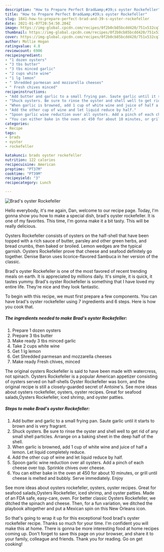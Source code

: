 ```yaml
---
description: "How to Prepare Perfect Brad&amp;#39;s oyster Rockefeller"
title: "How to Prepare Perfect Brad&amp;#39;s oyster Rockefeller"
slug: 1841-how-to-prepare-perfect-brad-and-39-s-oyster-rockefeller
date: 2021-01-07T20:54:50.204Z
image: https://img-global.cpcdn.com/recipes/0f2b0cb85bcdd420/751x532cq70/brads-oyster-rockefeller-recipe-main-photo.jpg
thumbnail: https://img-global.cpcdn.com/recipes/0f2b0cb85bcdd420/751x532cq70/brads-oyster-rockefeller-recipe-main-photo.jpg
cover: https://img-global.cpcdn.com/recipes/0f2b0cb85bcdd420/751x532cq70/brads-oyster-rockefeller-recipe-main-photo.jpg
author: Mollie Hogan
ratingvalue: 4.8
reviewcount: 6906
recipeingredient:
- "1 dozen oysters"
- "3 tbs butter"
- "3 tbs minced garlic"
- "2 cups white wine"
- "1 lg lemon"
- " Shredded parmesan and mozzarella cheeses"
- " Fresh chives minced"
recipeinstructions:
- "Add butter and garlic to a small frying pan. Saute garlic until it starts to brown and is very fragrant."
- "Shuck oysters. Be sure to rinse the oyster and shell well to get rid of any small shell particles. Arrange on a baking sheet in the deep half of the shell."
- "When garlic is browned, add 1 cup of white wine and juice of half a lemon. Let liquid completely reduce."
- "Add the other cup of wine and let liquid reduce by half."
- "Spoon garlic wine reduction over all oysters. Add a pinch of each cheese over top. Sprinkle chives over cheese."
- "You can either bake in the oven at 450 for about 10 minutes, or grill until cheese is melted and bubbly. Serve immediately. Enjoy"
categories:
- Recipe
tags:
- brads
- oyster
- rockefeller

katakunci: brads oyster rockefeller 
nutrition: 122 calories
recipecuisine: American
preptime: "PT37M"
cooktime: "PT39M"
recipeyield: "3"
recipecategory: Lunch

---
```



![Brad&#39;s oyster Rockefeller](https://img-global.cpcdn.com/recipes/0f2b0cb85bcdd420/751x532cq70/brads-oyster-rockefeller-recipe-main-photo.jpg)

Hello everybody, it's me again, Dan, welcome to our recipe page. Today, I'm gonna show you how to make a special dish, brad&#39;s oyster rockefeller. It is one of my favorites. This time, I'm gonna make it a bit tasty. This will be really delicious.

Oysters Rockefeller consists of oysters on the half-shell that have been topped with a rich sauce of butter, parsley and other green herbs, and bread crumbs, then baked or broiled. Lemon wedges are the typical garnish. Oysters Rockefeller prove that cheese and seafood definitely go together. Denise Baron uses licorice-flavored Sambuca in her version of the classic.

Brad&#39;s oyster Rockefeller is one of the most favored of recent trending meals on earth. It is appreciated by millions daily. It's simple, it is quick, it tastes yummy. Brad&#39;s oyster Rockefeller is something that I have loved my entire life. They're nice and they look fantastic.


To begin with this recipe, we must first prepare a few components. You can have brad&#39;s oyster rockefeller using 7 ingredients and 6 steps. Here is how you cook that.

<!--inarticleads1-->

##### The ingredients needed to make Brad&#39;s oyster Rockefeller:

1. Prepare 1 dozen oysters
1. Prepare 3 tbs butter
1. Make ready 3 tbs minced garlic
1. Take 2 cups white wine
1. Get 1 lg lemon
1. Get  Shredded parmesan and mozzarella cheeses
1. Make ready  Fresh chives, minced


The original oysters Rockefeller is said to have been made with watercress, not spinach. Oysters Rockefeller is a popular American appetizer consisting of oysters served on half-shells Oyster Rockefeller was born, and the original recipe is still a closely-guarded secret of Antoine&#39;s. See more ideas about oysters rockefeller, oysters, oyster recipes. Great for seafood salads,Oysters Rockefeller, iced shrimp, and oyster patties. 

<!--inarticleads2-->

##### Steps to make Brad&#39;s oyster Rockefeller:

1. Add butter and garlic to a small frying pan. Saute garlic until it starts to brown and is very fragrant.
1. Shuck oysters. Be sure to rinse the oyster and shell well to get rid of any small shell particles. Arrange on a baking sheet in the deep half of the shell.
1. When garlic is browned, add 1 cup of white wine and juice of half a lemon. Let liquid completely reduce.
1. Add the other cup of wine and let liquid reduce by half.
1. Spoon garlic wine reduction over all oysters. Add a pinch of each cheese over top. Sprinkle chives over cheese.
1. You can either bake in the oven at 450 for about 10 minutes, or grill until cheese is melted and bubbly. Serve immediately. Enjoy


See more ideas about oysters rockefeller, oysters, oyster recipes. Great for seafood salads,Oysters Rockefeller, iced shrimp, and oyster patties. Made of an FDA safe, easy-care, oven. For better classic Oysters Rockefeller, we ditched the spinach and cheese. Then, for a fun variation, we ditched the playbook altogether and put a Mexican spin on this New Orleans icon. 

So that's going to wrap it up for this exceptional food brad&#39;s oyster rockefeller recipe. Thanks so much for your time. I'm confident you will make this at home. There is gonna be more interesting food at home recipes coming up. Don't forget to save this page on your browser, and share it to your family, colleague and friends. Thank you for reading. Go on get cooking!
